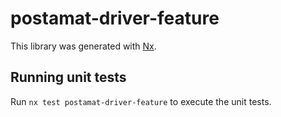 # postamat-driver-feature

This library was generated with [Nx](https://nx.dev).

## Running unit tests

Run `nx test postamat-driver-feature` to execute the unit tests.
